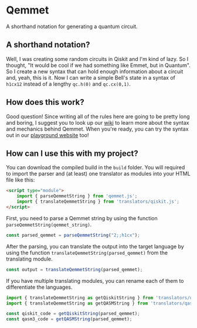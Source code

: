 # Qemmet
A shorthand notation for generating a quantum circuit.

## A shorthand notation?
Well, I was creating some random circuits in Qiskit and I'm kind of lazy. So I thought, "It would be cool if we had something like Emmet, but in Quantum". So I create a new syntax that can hold enough information about a circuit and, yeah, this is it. Now I can write a simple Bell's state in a syntax of `h1cx12` instead of a lengthy `qc.h(0)` and `qc.cx(0,1)`.

## How does this work?
Good question! Since writing all of the rules here are going to be pretty long and boring, I suggest you to look up our [wiki](https://github.com/rootEnginear/Qemmet/wiki) to learn more about the syntax and mechanics behind Qemmet. When you're ready, you can try the syntax out in our [playground website](https://rootenginear.github.io/Qemmet/) too!

## How can I use this with my project?
You can download the compiled build in the `build` folder. You will required to import the parser and (at least) one translator as modules into your HTML file like this:

```html
<script type="module">
    import { parseQemmetString } from 'qemmet.js';
    import { translateQemmetString } from 'translators/qiskit.js';
</script>
```

First, you need to parse a Qemmet string by using the function `parseQemmetString(qemmet_string)`.

```js
const parsed_qemmet = parseQemmetString("2;;h1cx");
```

After the parsing, you can translate the output into the target language by using the function `translateQemmetString(parsed_qemmet)` from the translating module.

```js
const output = translateQemmetString(parsed_qemmet);
```

If you have multiple translating modules, you can rename each of them to differentiate the languages.

```js
import { translateQemmetString as getQiskitString } from 'translators/qiskit.js';
import { translateQemmetString as getQASMString } from 'translators/qasm3.js';

const qiskit_code = getQiskitString(parsed_qemmet);
const qasm3_code = getQASMString(parsed_qemmet);
```
